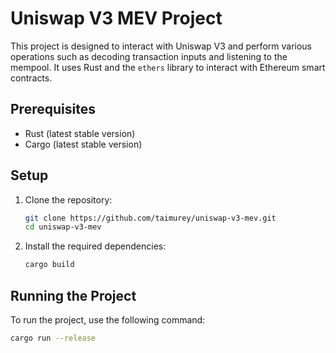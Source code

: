 # Uniswap V3 MEV Project

This project is designed to interact with Uniswap V3 and perform various operations such as decoding transaction inputs and listening to the mempool. It uses Rust and the `ethers` library to interact with Ethereum smart contracts.

## Prerequisites

- Rust (latest stable version)
- Cargo (latest stable version)

## Setup

1. Clone the repository:

   ```sh
   git clone https://github.com/taimurey/uniswap-v3-mev.git
   cd uniswap-v3-mev
   ```

2. Install the required dependencies:
   ```sh
   cargo build
   ```

## Running the Project

To run the project, use the following command:

```sh
cargo run --release
```
